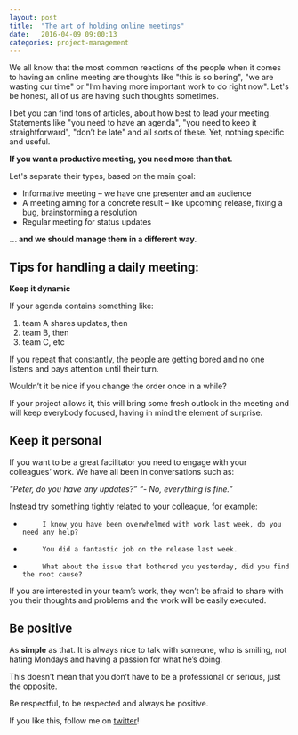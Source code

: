 ```yaml
---
layout: post
title:  "The art of holding online meetings"
date:   2016-04-09 09:00:13
categories: project-management
---
```




We all know that the most common reactions of the people when it comes to having an online meeting are thoughts like "this is so boring", "we are wasting our time" or "I’m having more important work to do right now". Let's be honest, all of us are having such thoughts sometimes.

I bet you can find tons of articles, about how best to lead your meeting. Statements like "you need to have an agenda", "you need to keep it straightforward", "don’t be late" and all sorts of these. Yet, nothing specific and useful.

**If you want a productive meeting, you need more than that.**

Let's separate their types, based on the main goal:

* Informative meeting – we have one presenter and an audience
* A meeting aiming for a concrete result – like upcoming release, fixing a bug, brainstorming a resolution
* Regular meeting for status updates

**… and we should manage them in a different way.**

## Tips for handling a daily meeting:

**Keep it dynamic**

If your agenda contains something like:

1. team A shares updates, then
2. team B, then
3. team C, etc

If you repeat that constantly, the people are getting bored and no one listens and pays attention until their turn.

Wouldn’t it be nice if you change the order once in a while?

If your project allows it, this will bring some fresh outlook in the meeting and will keep everybody focused, having in mind the element of surprise.

## Keep it personal

If you want to be a great facilitator you need to engage with your colleagues’ work. We have all been in conversations such as:

*"Peter, do you have any updates?” “- No, everything is fine.”*

Instead try something tightly related to your colleague, for example:

-          I know you have been overwhelmed with work last week, do you need any help?

-          You did a fantastic job on the release last week.

-          What about the issue that bothered you yesterday, did you find the root cause?

If you are interested in your team’s work, they won’t be afraid to share with you their thoughts and problems and the work will be easily executed.

## Be positive

As **simple** as that. It is always nice to talk with someone, who is smiling, not hating Mondays and having a passion for what he’s doing.

This doesn’t mean that you don’t have to be a professional or serious, just the opposite.

Be respectful, to be respected and always be positive.

If you like this, follow me on [twitter](https://twitter.com/lili_vs)!